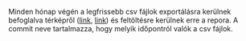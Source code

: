 Minden hónap végén a legfrissebb csv fájlok exportálásra kerülnek befoglalva térképről ([link](https://www.google.com/maps/d/viewer?mid=1hjOcx3VIAH9MZLk4EHSbGdCHQHe35R0), [link](https://offos.ch/befoglalva)) és feltöltésre kerülnek erre a repora. A commit neve tartalmazza, hogy melyik időpontról valók a csv fájlok.
